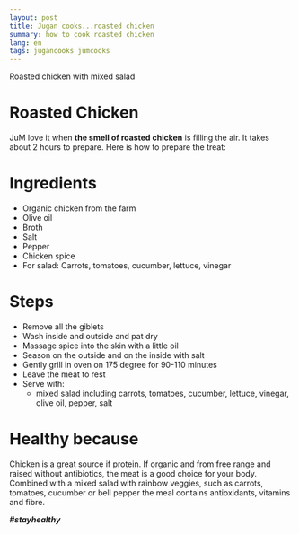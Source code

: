 ```yaml
---
layout: post
title: Jugan cooks...roasted chicken
summary: how to cook roasted chicken
lang: en
tags: jugancooks jumcooks
---
```


<div class="message">
Roasted chicken with mixed salad
</div>

# Roasted Chicken
JuM love it when **the smell of roasted chicken** is filling the air.
It takes about 2 hours to prepare.
Here is how to prepare the treat:

# Ingredients
- Organic chicken from the farm
- Olive oil
- Broth
- Salt
- Pepper
- Chicken spice
- For salad: Carrots, tomatoes, cucumber, lettuce, vinegar

# Steps
- Remove all the giblets
- Wash inside and outside and pat dry
- Massage spice into the skin with a little oil
- Season on the outside and on the inside with salt
- Gently grill in oven on 175 degree for 90-110 minutes
- Leave the meat to rest
- Serve with:
  - mixed salad including carrots, tomatoes, cucumber, lettuce, vinegar, olive oil, pepper, salt

# Healthy because
Chicken is a great source if protein. If organic and from free range and raised without antibiotics, the meat is a good choice for your body.
Combined with a mixed salad with rainbow veggies, such as carrots, tomatoes, cucumber or bell pepper the meal contains antioxidants, vitamins and fibre.

**_#stayhealthy_**
